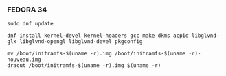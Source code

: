 
### FEDORA 34
```
sudo dnf update
```

```
dnf install kernel-devel kernel-headers gcc make dkms acpid libglvnd-glx libglvnd-opengl libglvnd-devel pkgconfig
```
```
mv /boot/initramfs-$(uname -r).img /boot/initramfs-$(uname -r)-nouveau.img
dracut /boot/initramfs-$(uname -r).img $(uname -r)
```
```

```










